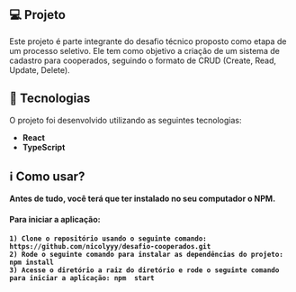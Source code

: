
                                                                                                   

## 💻 Projeto
Este projeto é parte integrante do desafio técnico proposto como etapa de um processo seletivo. Ele tem como objetivo a criação de um sistema de cadastro para cooperados, seguindo o formato de CRUD (Create, Read, Update, Delete).

## :rocket: Tecnologias
O projeto foi desenvolvido utilizando as seguintes tecnologias:
<ul style="list-style:">
    <strong><li> React </li>
    <li>TypeScript </li>
</ul>

## :information_source: Como usar?
Antes de tudo, você terá que ter instalado no seu computador o NPM.

#### Para iniciar a aplicação:
```
1) Clone o repositório usando o seguinte comando: https://github.com/nicolyyy/desafio-cooperados.git
2) Rode o seguinte comando para instalar as dependências do projeto: npm install
3) Acesse o diretório a raiz do diretório e rode o seguinte comando para iniciar a aplicação: npm  start
```



